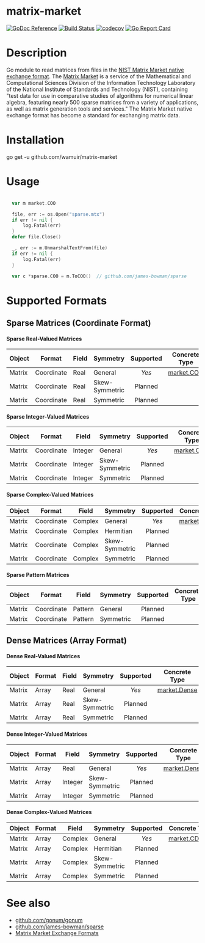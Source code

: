 # matrix-market

[![GoDoc Reference](https://godoc.org/github.com/wamuir/matrix-market?status.svg)](http://godoc.org/github.com/wamuir/matrix-market)
[![Build Status](https://travis-ci.org/wamuir/matrix-market.svg?branch=master)](https://travis-ci.org/wamuir/matrix-market)
[![codecov](https://codecov.io/gh/wamuir/matrix-market/branch/master/graph/badge.svg)](https://codecov.io/gh/wamuir/matrix-market)
[![Go Report Card](https://goreportcard.com/badge/github.com/wamuir/matrix-market)](https://goreportcard.com/report/github.com/wamuir/matrix-market)

# Description

Go module to read matrices from files in the [NIST Matrix Market native exchange
format](https://math.nist.gov/MatrixMarket/formats.html#MMformat). The
[Matrix Market](https://math.nist.gov/MatrixMarket/) is a service of the
Mathematical and Computational Sciences Division of the Information
Technology Laboratory of the National Institute of Standards and Technology
(NIST), containing "test data for use in comparative studies of algorithms
for numerical linear algebra, featuring nearly 500 sparse matrices from a
variety of applications, as well as matrix generation tools and services."
The Matrix Market native exchange format has become a standard for
exchanging matrix data.

# Installation

  go get -u github.com/wamuir/matrix-market

# Usage

```go

  var m market.COO

  file, err := os.Open("sparse.mtx")
  if err != nil {
      log.Fatal(err)
  }
  defer file.Close()

  _, err := m.UnmarshalTextFrom(file)
  if err != nil {
      log.Fatal(err)
  }

  var c *sparse.COO = m.ToCOO()  // github.com/james-bowman/sparse

```

# Supported Formats

## Sparse Matrices (Coordinate Format)

#### Sparse Real-Valued Matrices
| Object | Format     | Field   | Symmetry       | Supported | Concrete Type                                                             | Storage                                                            |
| ------ | ---------- | ------- | -------------- | :-------: | :-----------------------------------------------------------------------: | :----------------------------------------------------------------: |
| Matrix | Coordinate | Real    | General        | *Yes*     | [market.COO](https://godoc.org/github.com/wamuir/matrix-market#COO)       | [sparse.COO](https://godoc.org/github.com/james-bowman/sparse#COO) |
| Matrix | Coordinate | Real    | Skew-Symmetric | Planned   |                                                                           |                                                                    |
| Matrix | Coordinate | Real    | Symmetric      | Planned   |                                                                           |                                                                    |

#### Sparse Integer-Valued Matrices
| Object | Format     | Field   | Symmetry       | Supported | Concrete Type                                                             | Storage                                                            |
| ------ | ---------- | ------- | -------------- | :-------: | :-----------------------------------------------------------------------: | :----------------------------------------------------------------: |
| Matrix | Coordinate | Integer | General        | *Yes*     | [market.COO](https://godoc.org/github.com/wamuir/matrix-market#COO)       | [sparse.COO](https://godoc.org/github.com/james-bowman/sparse#COO) |
| Matrix | Coordinate | Integer | Skew-Symmetric | Planned   |
| Matrix | Coordinate | Integer | Symmetric      | Planned   |

#### Sparse Complex-Valued Matrices
| Object | Format     | Field   | Symmetry       | Supported | Concrete Type                                                             | Storage                                                            |
| ------ | ---------- | ------- | -------------- | :-------: | :-----------------------------------------------------------------------: | :----------------------------------------------------------------: |
| Matrix | Coordinate | Complex | General        | *Yes*     | [market.CDense](https://godoc.org/github.com/wamuir/matrix-market#CDense) | [mat.CDense](https://godoc.org/gonum.org/v1/gonum/mat#CDense)      |
| Matrix | Coordinate | Complex | Hermitian      | Planned   |                                                                           |                                                                    |
| Matrix | Coordinate | Complex | Skew-Symmetric | Planned   |                                                                           |                                                                    |
| Matrix | Coordinate | Complex | Symmetric      | Planned   |                                                                           |                                                                    |

#### Sparse Pattern Matrices
| Object | Format     | Field   | Symmetry       | Supported | Concrete Type                                                             | Storage                                                            |
| ------ | ---------- | ------- | -------------- | :-------: | :-----------------------------------------------------------------------: | :----------------------------------------------------------------: |
| Matrix | Coordinate | Pattern | General        | Planned   |                                                                           |                                                                    |
| Matrix | Coordinate | Pattern | Symmetric      | Planned   |                                                                           |                                                                    |


## Dense Matrices (Array Format)

#### Dense Real-Valued Matrices
| Object | Format     | Field   | Symmetry       | Supported | Concrete Type                                                             | Storage                                                            |
| ------ | ---------- | ------- | -------------- | :-------: | :-----------------------------------------------------------------------: | :----------------------------------------------------------------: |
| Matrix | Array      | Real    | General        | *Yes*     | [market.Dense](https://godoc.org/github.com/wamuir/matrix-market#Dense)   | [mat.Dense](https://godoc.org/gonum.org/v1/gonum/mat#Dense)        |
| Matrix | Array      | Real    | Skew-Symmetric | Planned   |                                                                           |                                                                    |
| Matrix | Array      | Real    | Symmetric      | Planned   |                                                                           |                                                                    |

#### Dense Integer-Valued Matrices
| Object | Format     | Field   | Symmetry       | Supported | Concrete Type                                                             | Storage                                                            |
| ------ | ---------- | ------- | -------------- | :-------: | :-----------------------------------------------------------------------: | :----------------------------------------------------------------: |
| Matrix | Array      | Real    | General        | *Yes*     | [market.Dense](https://godoc.org/github.com/wamuir/matrix-market#Dense)   | [mat.Dense](https://godoc.org/gonum.org/v1/gonum/mat#Dense)        |
| Matrix | Array      | Integer | Skew-Symmetric | Planned   |                                                                           |                                                                    |
| Matrix | Array      | Integer | Symmetric      | Planned   |                                                                           |                                                                    |

#### Dense Complex-Valued Matrices
| Object | Format     | Field   | Symmetry       | Supported | Concrete Type                                                             | Storage                                                            |
| ------ | ---------- | ------- | -------------- | :-------: | :-----------------------------------------------------------------------: | :----------------------------------------------------------------: |
| Matrix | Array      | Complex | General        | *Yes*     | [market.CDense](https://godoc.org/github.com/wamuir/matrix-market#CDense) | [mat.CDense](https://godoc.org/gonum.org/v1/gonum/mat#CDense)      |
| Matrix | Array      | Complex | Hermitian      | Planned   |                                                                           |                                                                    |
| Matrix | Array      | Complex | Skew-Symmetric | Planned   |                                                                           |                                                                    |
| Matrix | Array      | Complex | Symmetric      | Planned   |                                                                           |                                                                    |




# See also

- [github.com/gonum/gonum](https://github.com/gonum/gonum)
- [github.com/james-bowman/sparse](https://github.com/james-bowman/sparse)
- [Matrix Market Exchange Formats](https://math.nist.gov/MatrixMarket/formats.html#MMformat)
